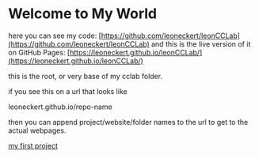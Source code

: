 # Welcome to My World

here you can see my code: [https://github.com/leoneckert/leonCCLab](https://github.com/leoneckert/leonCCLab)
and this is the live version of it on GitHub Pages: [https://leoneckert.github.io/leonCCLab/](https://leoneckert.github.io/leonCCLab/) 

this is the root, or very base of my cclab folder. 

if you see this on a url that looks like 

leoneckert.github.io/repo-name

then you can append project/website/folder names to the url to get to the actual webpages.

[my first project](my-first-website)